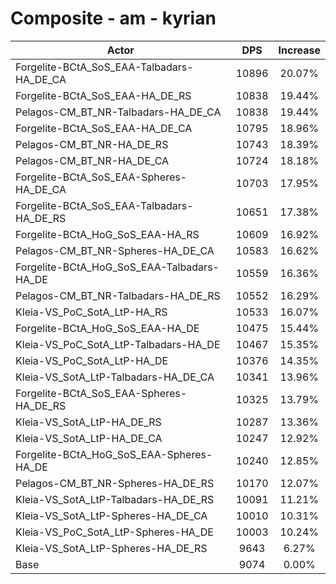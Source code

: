# Composite - am - kyrian
| Actor | DPS | Increase |
|---|:---:|:---:|
|Forgelite-BCtA_SoS_EAA-Talbadars-HA_DE_CA|10896|20.07%|
|Forgelite-BCtA_SoS_EAA-HA_DE_RS|10838|19.44%|
|Pelagos-CM_BT_NR-Talbadars-HA_DE_CA|10838|19.44%|
|Forgelite-BCtA_SoS_EAA-HA_DE_CA|10795|18.96%|
|Pelagos-CM_BT_NR-HA_DE_RS|10743|18.39%|
|Pelagos-CM_BT_NR-HA_DE_CA|10724|18.18%|
|Forgelite-BCtA_SoS_EAA-Spheres-HA_DE_CA|10703|17.95%|
|Forgelite-BCtA_SoS_EAA-Talbadars-HA_DE_RS|10651|17.38%|
|Forgelite-BCtA_HoG_SoS_EAA-HA_RS|10609|16.92%|
|Pelagos-CM_BT_NR-Spheres-HA_DE_CA|10583|16.62%|
|Forgelite-BCtA_HoG_SoS_EAA-Talbadars-HA_DE|10559|16.36%|
|Pelagos-CM_BT_NR-Talbadars-HA_DE_RS|10552|16.29%|
|Kleia-VS_PoC_SotA_LtP-HA_RS|10533|16.07%|
|Forgelite-BCtA_HoG_SoS_EAA-HA_DE|10475|15.44%|
|Kleia-VS_PoC_SotA_LtP-Talbadars-HA_DE|10467|15.35%|
|Kleia-VS_PoC_SotA_LtP-HA_DE|10376|14.35%|
|Kleia-VS_SotA_LtP-Talbadars-HA_DE_CA|10341|13.96%|
|Forgelite-BCtA_SoS_EAA-Spheres-HA_DE_RS|10325|13.79%|
|Kleia-VS_SotA_LtP-HA_DE_RS|10287|13.36%|
|Kleia-VS_SotA_LtP-HA_DE_CA|10247|12.92%|
|Forgelite-BCtA_HoG_SoS_EAA-Spheres-HA_DE|10240|12.85%|
|Pelagos-CM_BT_NR-Spheres-HA_DE_RS|10170|12.07%|
|Kleia-VS_SotA_LtP-Talbadars-HA_DE_RS|10091|11.21%|
|Kleia-VS_SotA_LtP-Spheres-HA_DE_CA|10010|10.31%|
|Kleia-VS_PoC_SotA_LtP-Spheres-HA_DE|10003|10.24%|
|Kleia-VS_SotA_LtP-Spheres-HA_DE_RS|9643|6.27%|
|Base|9074|0.00%|
